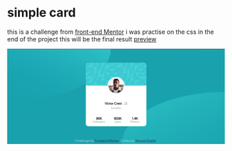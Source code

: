 # simple card
this is a challenge from [front-end Mentor](https://www.frontendmentor.io/challenges/profile-card-component-cfArpWshJ)
i was practise on the css in the end of the project this will be the final result
[preview](https://khali70.github.io/card-biggner-chalange/index.html)


[![preview](images/preView.png)](https://khali70.github.io/card-biggner-chalange/index.html)
